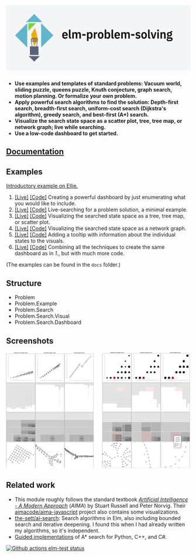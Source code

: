 # ![elm-problem-solving](https://github.com/davidpomerenke/elm-problem-solving/blob/main/elm-problem-solving.png)

- __Use examples and templates of standard problems: Vacuum world, sliding puzzle, queens puzzle, Knuth conjecture, graph search, motion planning. Or formalize your own problem.__
- __Apply powerful search algorithms to find the solution: Depth-first search, breadth-first search, uniform-cost search (Dijkstra's algorithm), greedy search, and best-first (A\*) search.__
- __Visualize the search state space as a scatter plot, tree, tree map, or network graph; live while searching.__
- __Use a low-code dashboard to get started.__

## [Documentation](https://package.elm-lang.org/packages/davidpomerenke/elm-problem-solving/latest/Problem)

## Examples

[Introductory example on Ellie.](https://ellie-app.com/bv2YzcWHG7ha1)

1. [[Live]](https://davidpomerenke.github.io/elm-problem-solving/1-dashboard/index.html)
   [[Code]](docs/1-dashboard/src/Main.elm)
   Creating a powerful dashboard by just enumerating what you would like to include. 
2. [[Live]](https://davidpomerenke.github.io/elm-problem-solving/2-minimal/index.html)
   [[Code]](docs/2-minimal/src/Main.elm)
   Live-searching for a problem solution, a minimal example.
3. [[Live]](https://davidpomerenke.github.io/elm-problem-solving/3-visual/index.html)
   [[Code]](docs/3-visual/src/Main.elm)
   Visualizing the searched state space as a tree, tree map, or scatter plot.
4. [[Live]](https://davidpomerenke.github.io/elm-problem-solving/4-graph/index.html)
   [[Code]](docs/4-graph/src/Main.elm)
   Visualizing the searched state space as a network graph. 
5. [[Live]](https://davidpomerenke.github.io/elm-problem-solving/5-tooltip/index.html)
   [[Code]](docs/5-tooltip/src/Main.elm)
   Adding a tooltip with information about the individual states to the visuals.
6. [[Live]](https://davidpomerenke.github.io/elm-problem-solving/4-graph/index.html)
   [[Code]](docs/4-graph/src/Main.elm)
   Combining all the techniques to create the same dashboard as in _1._, but with much more code.

(The examples can be found in the `docs` folder.)

## Structure

- Problem
- Problem.Example
- Problem.Search
- Problem.Search.Visual
- Problem.Search.Dashboard

## Screenshots

![Screenshots of 2 search visual dashboards.](https://github.com/davidpomerenke/elm-problem-solving/blob/main/dashboards.png)

## Related work

- This module roughly follows the standard textbook [*Artificial Intelligence - A Modern Approach*](http://aima.cs.berkeley.edu/) (*AIMA*) by Stuart Russell and Peter Norvig. Their [aimacode/aima-javascript](https://github.com/aimacode/aima-javascript) project also contains some visualizations.
- [the-sett/ai-search](https://github.com/the-sett/ai-search): Search algorithms in Elm, also including bounded search and iterative deepening. I found this when I had already written my algorithms, so it's independent.
- [Guided implementations](https://www.redblobgames.com/pathfinding/a-star/implementation.html) of A\* search for Python, C++, and C#.

[![Github actions elm-test status](https://github.com/davidpomerenke/elm-problem-solving/workflows/elm-test/badge.svg)](https://github.com/davidpomerenke/elm-problem-solving/actions?query=workflow%3Aelm-test)